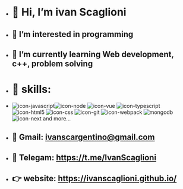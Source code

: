 - # 👋 Hi, I’m ivan Scaglioni 
- ## 👀 I’m interested in programming
- ## 🌱 I’m currently learning Web development, c++, problem solving
- # 🧰 skills: 
- ![icon-javascript](https://user-images.githubusercontent.com/91486406/163634693-93a7f70e-4fbb-4391-baa8-29a0b100b224.svg)![icon-node](https://user-images.githubusercontent.com/91486406/163634949-a2e6bf9c-020d-4e6b-9495-f98b7d8ca129.svg)
![icon-vue](https://user-images.githubusercontent.com/91486406/163635138-05688dbc-25b2-4945-a2e4-d8f7eb5a5c26.svg)
![icon-typescript](https://user-images.githubusercontent.com/91486406/163635152-4eba8ae3-3677-44d4-a86e-622fd0fc6cb2.svg)
![icon-html5](https://user-images.githubusercontent.com/91486406/163635165-4e63371c-331b-4980-85b3-4604f6b9734f.svg)
![icon-css](https://user-images.githubusercontent.com/91486406/163635181-34f8f4e5-906b-489f-9860-5237eae65fea.svg)
![icon-git](https://user-images.githubusercontent.com/91486406/163635174-eb144465-c595-4b97-bbca-bf2460c3ba0e.svg)
![icon-webpack](https://user-images.githubusercontent.com/91486406/163634967-87696b44-3c6a-43b1-8342-a1bc681a1e26.svg)
![mongodb](https://user-images.githubusercontent.com/91486406/163636058-856ca355-f2eb-4a59-9c90-08d5f2d5defc.png)
![icon-next](https://user-images.githubusercontent.com/91486406/201759097-9f5d4ee6-5c34-4d1e-87d1-7e8108d6336b.svg) and more...
 
- ## 📧 Gmail: ivanscargentino@gmail.com
- ## 📮 Telegam: https://t.me/IvanScaglioni
- ## 👉 website: https://ivanscaglioni.github.io/


<!---
ivanScaglioni/ivanScaglioni is a ✨ special ✨ repository because its `README.md` (this file) appears on your GitHub profile.
You can click the Preview link to take a look at your changes.
--->


